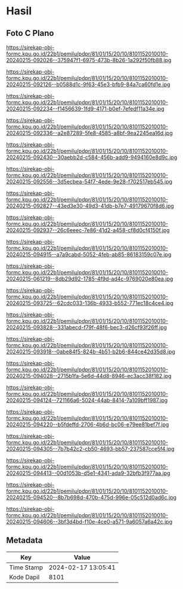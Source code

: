 # Hasil

## Foto C Plano

https://sirekap-obj-formc.kpu.go.id/22b1/pemilu/pdpr/81/01/15/20/10/8101152010010-20240215-092026--375947f1-6975-473b-8b26-1a292f50fb88.jpg

https://sirekap-obj-formc.kpu.go.id/22b1/pemilu/pdpr/81/01/15/20/10/8101152010010-20240215-092126--b0588d1c-9f63-45e3-bfb9-84a7ca60fd1e.jpg

https://sirekap-obj-formc.kpu.go.id/22b1/pemilu/pdpr/81/01/15/20/10/8101152010010-20240215-092234--f1456639-1fd9-4171-b0ef-7efedf11a34e.jpg

https://sirekap-obj-formc.kpu.go.id/22b1/pemilu/pdpr/81/01/15/20/10/8101152010010-20240215-092336--a2e87289-5fe8-4585-a8bf-9ea2245ea16d.jpg

https://sirekap-obj-formc.kpu.go.id/22b1/pemilu/pdpr/81/01/15/20/10/8101152010010-20240215-092430--30aebb2d-c584-456b-add9-9494160e8d9c.jpg

https://sirekap-obj-formc.kpu.go.id/22b1/pemilu/pdpr/81/01/15/20/10/8101152010010-20240215-092556--3d5ecbea-54f7-4ede-9e28-f702517eb545.jpg

https://sirekap-obj-formc.kpu.go.id/22b1/pemilu/pdpr/81/01/15/20/10/8101152010010-20240215-092827--43ed3e30-49d3-41db-b7e7-49179670f8d6.jpg

https://sirekap-obj-formc.kpu.go.id/22b1/pemilu/pdpr/81/01/15/20/10/8101152010010-20240215-092937--26c6eeec-7e86-41d2-a458-cf8d0cf4150f.jpg

https://sirekap-obj-formc.kpu.go.id/22b1/pemilu/pdpr/81/01/15/20/10/8101152010010-20240215-094915--a7a9cabd-5052-4feb-ab85-86183159c07e.jpg

https://sirekap-obj-formc.kpu.go.id/22b1/pemilu/pdpr/81/01/15/20/10/8101152010010-20240215-061219--8db29d92-1785-4f9d-ad4c-9769020e80ea.jpg

https://sirekap-obj-formc.kpu.go.id/22b1/pemilu/pdpr/81/01/15/20/10/8101152010010-20240215-093725--62cdc033-136b-4933-b552-771ec18c4ce4.jpg

https://sirekap-obj-formc.kpu.go.id/22b1/pemilu/pdpr/81/01/15/20/10/8101152010010-20240215-093828--331abecd-f79f-48f6-bec3-d26cf93f26ff.jpg

https://sirekap-obj-formc.kpu.go.id/22b1/pemilu/pdpr/81/01/15/20/10/8101152010010-20240215-093918--0abe84f5-824b-4b51-b2b6-844ce42d35d8.jpg

https://sirekap-obj-formc.kpu.go.id/22b1/pemilu/pdpr/81/01/15/20/10/8101152010010-20240215-094028--2715b1fa-5e6d-44d8-8946-ec3acc38f182.jpg

https://sirekap-obj-formc.kpu.go.id/22b1/pemilu/pdpr/81/01/15/20/10/8101152010010-20240215-094124--721166a6-5024-44ab-8414-7a109bff1987.jpg

https://sirekap-obj-formc.kpu.go.id/22b1/pemilu/pdpr/81/01/15/20/10/8101152010010-20240215-094220--b5fdeffd-2706-4b6d-bc06-e79ee81bef7f.jpg

https://sirekap-obj-formc.kpu.go.id/22b1/pemilu/pdpr/81/01/15/20/10/8101152010010-20240215-094305--7b7b42c2-cb50-4693-bb57-237587cce5f4.jpg

https://sirekap-obj-formc.kpu.go.id/22b1/pemilu/pdpr/81/01/15/20/10/8101152010010-20240215-094413--00d1053b-d5e1-4341-ada9-32bfb3f977aa.jpg

https://sirekap-obj-formc.kpu.go.id/22b1/pemilu/pdpr/81/01/15/20/10/8101152010010-20240215-094520--8b7b698d-470b-475d-996e-05c512d0ad6c.jpg

https://sirekap-obj-formc.kpu.go.id/22b1/pemilu/pdpr/81/01/15/20/10/8101152010010-20240215-094606--3bf3d4bd-f10e-4ce0-a571-9a6057a6a42c.jpg


## Metadata

| Key        | Value               |
| ---------- | ------------------- |
| Time Stamp | 2024-02-17 13:05:41 |
| Kode Dapil | 8101                |



